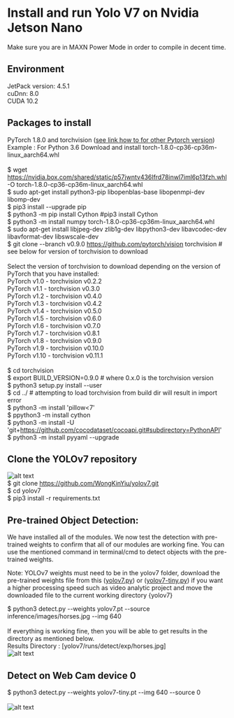 # Install and run Yolo V7 on Nvidia Jetson Nano
Make sure you are in MAXN Power Mode in order to compile in decent time.<br/>

## Environment <br/>

JetPack version: 4.5.1 <br/>
cuDnn: 8.0 <br/>
CUDA 10.2 <br/>
## Packages to install <br/>

PyTorch 1.8.0 and torchvision ([see link how to for other Pytorch version](https://forums.developer.nvidia.com/t/pytorch-for-jetson-version-1-11-now-available/72048)) <br/>
Example : For Python 3.6 Download and install torch-1.8.0-cp36-cp36m-linux_aarch64.whl <br/> <br/>
$ wget https://nvidia.box.com/shared/static/p57jwntv436lfrd78inwl7iml6p13fzh.whl -O torch-1.8.0-cp36-cp36m-linux_aarch64.whl<br/>
$ sudo apt-get install python3-pip libopenblas-base libopenmpi-dev libomp-dev<br/>
$ pip3 install --upgrade pip <br/>
$ python3 -m pip install Cython #pip3 install Cython<br/>
$ python3 -m install numpy torch-1.8.0-cp36-cp36m-linux_aarch64.whl<br/>
$ sudo apt-get install libjpeg-dev zlib1g-dev libpython3-dev libavcodec-dev libavformat-dev libswscale-dev <br/> 
$ git clone --branch v0.9.0 https://github.com/pytorch/vision torchvision   # see below for version of torchvision to download <br/><br/> 
Select the version of torchvision to download depending on the version of PyTorch that you have installed:<br/>
PyTorch v1.0 - torchvision v0.2.2<br/> 
PyTorch v1.1 - torchvision v0.3.0<br/> 
PyTorch v1.2 - torchvision v0.4.0<br/> 
PyTorch v1.3 - torchvision v0.4.2<br/> 
PyTorch v1.4 - torchvision v0.5.0<br/> 
PyTorch v1.5 - torchvision v0.6.0<br/> 
PyTorch v1.6 - torchvision v0.7.0<br/> 
PyTorch v1.7 - torchvision v0.8.1<br/> 
PyTorch v1.8 - torchvision v0.9.0<br/> 
PyTorch v1.9 - torchvision v0.10.0<br/> 
PyTorch v1.10 - torchvision v0.11.1<br/> <br/> 
$ cd torchvision <br/> 
$ export BUILD_VERSION=0.9.0  # where 0.x.0 is the torchvision version  <br/> 
$ python3 setup.py install --user <br/> 
$ cd ../  # attempting to load torchvision from build dir will result in import error <br/> 
$ python3 -m install 'pillow<7' <br/>
$ ppython3 -m install cython  <br/>
$ python3 -m install -U 'git+https://github.com/cocodataset/cocoapi.git#subdirectory=PythonAPI' <br/>
$ python3 -m install pyyaml --upgrade <br/>

## Clone the YOLOv7 repository<br/>
![alt text](https://github.com/WongKinYiu/yolov7/raw/main/figure/performance.png)<br/>
$ git clone https://github.com/WongKinYiu/yolov7.git <br/>
$ cd yolov7 <br/>
$ pip3 install -r requirements.txt <br/>

## Pre-trained Object Detection:

We have installed all of the modules. We now test the detection with pre-trained weights to confirm that all of our modules are working fine. You can use the mentioned command in terminal/cmd to detect objects with the pre-trained weights. <br/>

Note: YOLOv7 weights must need to be in the yolov7 folder, download the pre-trained weights file from this ([yolov7.py](https://github.com/WongKinYiu/yolov7/releases/download/v0.1/yolov7.pt)) or ([yolov7-tiny.py](https://github.com/WongKinYiu/yolov7/releases/download/v0.1/yolov7-tiny.pt)) if you want a higher processing speed such as video analytic project and move the downloaded file to the current working directory {yolov7} <br/>

$ python3 detect.py --weights yolov7.pt --source inference/images/horses.jpg --img 640 <br/><br/>
If everything is working fine, then you will be able to get results in the directory as mentioned below.<br/>
Results Directory : [yolov7/runs/detect/exp/horses.jpg] <br/>
![alt text](https://github.com/theerawatramchuen/Install-Yolo-V7-on-Jetson-Nano/blob/main/horses.jpg)<br/>


## Detect on Web Cam device 0
$ python3 detect.py --weights yolov7-tiny.pt --img 640 --source 0 <br/><br/>
![alt text](https://github.com/theerawatramchuen/Install-Yolo-V7-on-Jetson-Nano/blob/main/webcam_dev_0.jpg)<br/>


